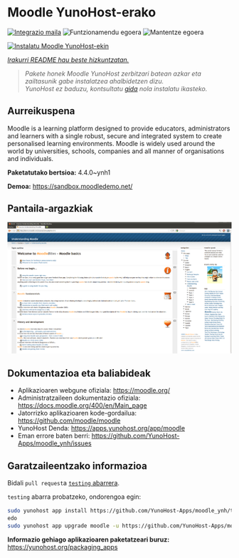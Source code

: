 <!--
Ohart ongi: README hau automatikoki sortu da <https://github.com/YunoHost/apps/tree/master/tools/readme_generator>ri esker
EZ editatu eskuz.
-->

# Moodle YunoHost-erako

[![Integrazio maila](https://dash.yunohost.org/integration/moodle.svg)](https://dash.yunohost.org/appci/app/moodle) ![Funtzionamendu egoera](https://ci-apps.yunohost.org/ci/badges/moodle.status.svg) ![Mantentze egoera](https://ci-apps.yunohost.org/ci/badges/moodle.maintain.svg)

[![Instalatu Moodle YunoHost-ekin](https://install-app.yunohost.org/install-with-yunohost.svg)](https://install-app.yunohost.org/?app=moodle)

*[Irakurri README hau beste hizkuntzatan.](./ALL_README.md)*

> *Pakete honek Moodle YunoHost zerbitzari batean azkar eta zailtasunik gabe instalatzea ahalbidetzen dizu.*  
> *YunoHost ez baduzu, kontsultatu [gida](https://yunohost.org/install) nola instalatu ikasteko.*

## Aurreikuspena

Moodle is a learning platform designed to provide educators, administrators and learners with a single robust, secure and integrated system to create personalised learning environments. Moodle is widely used around the world by universities, schools, companies and all manner of organisations and individuals.


**Paketatutako bertsioa:** 4.4.0~ynh1

**Demoa:** <https://sandbox.moodledemo.net/>

## Pantaila-argazkiak

![Moodle(r)en pantaila-argazkia](./doc/screenshots/Moodle_2.0_on_Firefox_4.0.png)

## Dokumentazioa eta baliabideak

- Aplikazioaren webgune ofiziala: <https://moodle.org/>
- Administratzaileen dokumentazio ofiziala: <https://docs.moodle.org/400/en/Main_page>
- Jatorrizko aplikazioaren kode-gordailua: <https://github.com/moodle/moodle>
- YunoHost Denda: <https://apps.yunohost.org/app/moodle>
- Eman errore baten berri: <https://github.com/YunoHost-Apps/moodle_ynh/issues>

## Garatzaileentzako informazioa

Bidali `pull request`a [`testing` abarrera](https://github.com/YunoHost-Apps/moodle_ynh/tree/testing).

`testing` abarra probatzeko, ondorengoa egin:

```bash
sudo yunohost app install https://github.com/YunoHost-Apps/moodle_ynh/tree/testing --debug
edo
sudo yunohost app upgrade moodle -u https://github.com/YunoHost-Apps/moodle_ynh/tree/testing --debug
```

**Informazio gehiago aplikazioaren paketatzeari buruz:** <https://yunohost.org/packaging_apps>
